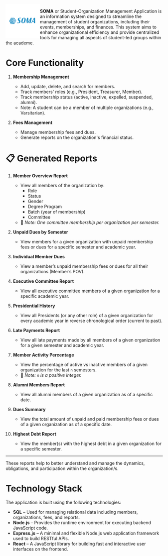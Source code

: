 <img align="left" height="110" src="./frontend/src/assets/soma_logo.png" />

**SOMA** or Student-Organization Management Application is an information system designed to streamline the management of student organizations, including their events, memberships, and finances. This system aims to enhance organizational efficiency and provide centralized tools for managing all aspects of student-led groups within the academe.




# Core Functionality

1. **Membership Management**
   - Add, update, delete, and search for members.
   - Track members' roles (e.g., President, Treasurer, Member).
   - Track membership status (active, inactive, expelled, suspended, alumni).
   - Note: A student can be a member of multiple organizations (e.g., Varsitarian).

2. **Fees Management**
   - Manage membership fees and dues.
   - Generate reports on the organization's financial status.


# 📋 Generated Reports

1. **Member Overview Report**
   - View all members of the organization by:
     - Role
     - Status
     - Gender
     - Degree Program
     - Batch (year of membership)
     - Committee
   - 📌 _Note: One committee membership per organization per semester._

2. **Unpaid Dues by Semester**
   - View members for a given organization with unpaid membership fees or dues for a specific semester and academic year.

3. **Individual Member Dues**
   - View a member’s unpaid membership fees or dues for all their organizations (Member’s POV).

4. **Executive Committee Report**
   - View all executive committee members of a given organization for a specific academic year.

5. **Presidential History**
   - View all Presidents (or any other role) of a given organization for every academic year in reverse chronological order (current to past).

6. **Late Payments Report**
   - View all late payments made by all members of a given organization for a given semester and academic year.

7. **Member Activity Percentage**
   - View the percentage of active vs inactive members of a given organization for the last `n` semesters.
   - 📌 _Note: `n` is a positive integer._

8. **Alumni Members Report**
   - View all alumni members of a given organization as of a specific date.

9. **Dues Summary**
   - View the total amount of unpaid and paid membership fees or dues of a given organization as of a specific date.

10. **Highest Debt Report**
    - View the member(s) with the highest debt in a given organization for a specific semester.

---
These reports help to better understand and manage the dynamics, obligations, and participation within the organization/s.

# Technology Stack

The application is built using the following technologies:

- **SQL** – Used for managing relational data including members, organizations, fees, and reports.
- **Node.js** – Provides the runtime environment for executing backend JavaScript code.
- **Express.js** – A minimal and flexible Node.js web application framework used to build RESTful APIs.
- **React** – A JavaScript library for building fast and interactive user interfaces on the frontend.


